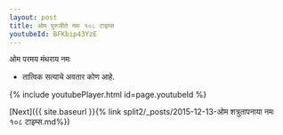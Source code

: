 ```yaml
---
layout: post
title: ओम पुरुजीते नमः १०८ टाइम्स
youtubeId: BFKbip43YzE
---
```

 
 
 ओम परमय मंथराय नमः  
 
 -  तात्विक सत्याचे अवतार कोण आहे. 
 
  
 
  
 
 
 
 
 
 


{% include youtubePlayer.html id=page.youtubeId %}
 
[Next]({{ site.baseurl }}{% link  split2/_posts/2015-12-13-ओम शत्रुतापनाया नमः १०८ टाइम्स.md%})
 
